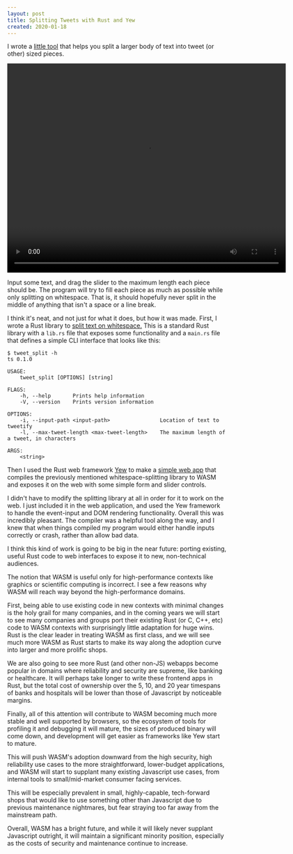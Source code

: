 ```yaml
---
layout: post
title: Splitting Tweets with Rust and Yew
created: 2020-01-18
---
```


I wrote a [little tool](https://prod.d2n2lauouhj5eu.amplifyapp.com/) that helps you split a larger body of text into tweet (or other) sized pieces.

<video src="https://i.imgur.com/Q81Y19G.mp4" width="640" height="480" autoplay="true" loop="true"></video>

Input some text, and drag the slider to the maximum length each piece should be.
The program will try to fill each piece as much as possible while only splitting on whitespace.
That is, it should hopefully never split in the middle of anything that isn't a space or a line break.

I think it's neat, and not just for what it does, but how it was made.
First, I wrote a Rust library to [split text on whitespace.](https://github.com/ckampfe/tweet_split)
This is a standard Rust library with a `lib.rs` file that exposes some functionality and a `main.rs` file
that defines a simple CLI interface that looks like this:

```
$ tweet_split -h
ts 0.1.0

USAGE:
    tweet_split [OPTIONS] [string]

FLAGS:
    -h, --help       Prints help information
    -V, --version    Prints version information

OPTIONS:
    -i, --input-path <input-path>                Location of text to tweetify
    -l, --max-tweet-length <max-tweet-length>    The maximum length of a tweet, in characters

ARGS:
    <string>
```

Then I used the Rust web framework [Yew](https://github.com/yewstack/yew) to make a [simple web app](https://github.com/ckampfe/tweet_split_web) that compiles the previously mentioned whitespace-splitting library to WASM and exposes it on the web with some simple form and slider controls.

I didn't have to modify the splitting library at all in order for it to work on the web.
I just included it in the web application, and used the Yew framework to handle the event-input and DOM rendering functionality.
Overall this was incredibly pleasant. The compiler was a helpful tool along the way, and I knew that when things compiled my program would either handle inputs correctly or crash, rather than allow bad data.

I think this kind of work is going to be big in the near future: porting existing, useful Rust code to web interfaces to expose it to new, non-technical audiences. 

The notion that WASM is useful only for high-performance contexts like graphics or scientific computing is incorrect. 
I see a few reasons why WASM will reach way beyond the high-performance domains.

First, being able to use existing code in new contexts with minimal changes is the holy grail for many companies, and in the coming years we will start to see many companies and groups port their existing Rust (or C, C++, etc) code to WASM contexts with surprisingly little adaptation for huge wins. Rust is the clear leader in treating WASM as first class, and we will see much more WASM as Rust starts to make its way along the adoption curve into larger and more prolific shops.

We are also going to see more Rust (and other non-JS) webapps become popular in domains where reliability and security are supreme, like banking or healthcare. It will perhaps take longer to write these frontend apps in Rust, but the total cost of ownership over the 5, 10, and 20 year timespans of banks and hospitals will be lower than those of Javascript by noticeable margins. 

Finally, all of this attention will contribute to WASM becoming much more stable and well supported by browsers, so the ecosystem of tools for profiling it and debugging it will mature, the sizes of produced binary will come down, and development will get easier as frameworks like Yew start to mature. 

This will push WASM's adoption downward from the high security, high reliability use cases to the more straightforward, lower-budget applications, and WASM will start to supplant many existing Javascript use cases, from internal tools to small/mid-market consumer facing services.

This will be especially prevalent in small, highly-capable, tech-forward shops that would like to use something other than Javascript due to previous maintenance nightmares, but fear straying too far away from the mainstream path.

Overall, WASM has a bright future, and while it will likely never supplant Javascript outright, it will maintain a significant minority position, especially as the costs of security and maintenance continue to increase.
